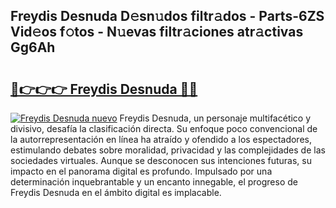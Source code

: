 ## Freydis Desnuda D𝚎sn𝚞dos filtr𝚊dos - Parts-6ZS Vid𝚎os f𝚘tos - N𝚞evas filtr𝚊ciones atr𝚊ctivas Gg6Ah

# <h2><a href="http://mb8xiek.tromn.icu/?c=Freydis+Desnuda">🔗👉👉👉 Freydis Desnuda 🔗🔗</a></h2>

[![Freydis Desnuda nuevo](https://i.imgur.com/pEAQMta.gif)](http://mb8xiek.tromn.icu/?c=Freydis+Desnuda)
Freydis Desnuda, un personaje multifacético y divisivo, desafía la clasificación directa. Su enfoque poco convencional de la autorrepresentación en línea ha atraído y ofendido a los espectadores, estimulando debates sobre moralidad, privacidad y las complejidades de las sociedades virtuales. Aunque se desconocen sus intenciones futuras, su impacto en el panorama digital es profundo. Impulsado por una determinación inquebrantable y un encanto innegable, el progreso de Freydis Desnuda en el ámbito digital es implacable.
